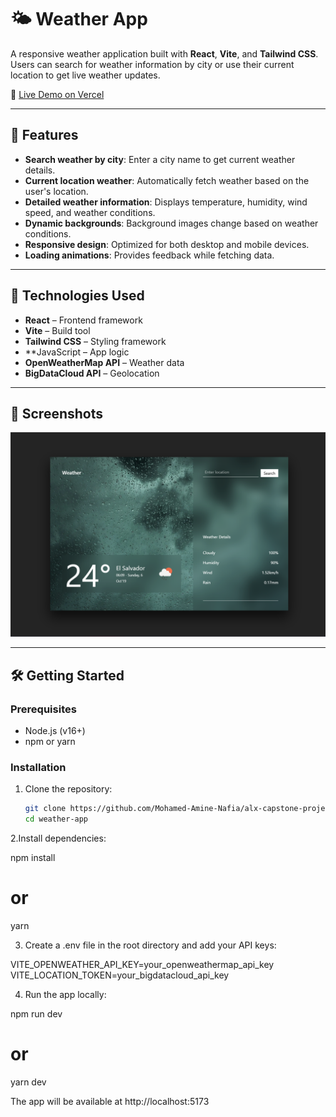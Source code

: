 # 🌤️ Weather App

A responsive weather application built with **React**, **Vite**, and **Tailwind CSS**. Users can search for weather information by city or use their current location to get live weather updates.

🔗 [Live Demo on Vercel](https://alx-capstone-project-weather-app.vercel.app/)

---

## 🚀 Features

- **Search weather by city**: Enter a city name to get current weather details.
- **Current location weather**: Automatically fetch weather based on the user's location.
- **Detailed weather information**: Displays temperature, humidity, wind speed, and weather conditions.
- **Dynamic backgrounds**: Background images change based on weather conditions.
- **Responsive design**: Optimized for both desktop and mobile devices.
- **Loading animations**: Provides feedback while fetching data.

---

## 🧪 Technologies Used

- **React** – Frontend framework
- **Vite** – Build tool
- **Tailwind CSS** – Styling framework
- **JavaScript – App logic
- **OpenWeatherMap API** – Weather data
- **BigDataCloud API** – Geolocation

---

## 📸 Screenshots

![Weather App Screenshot](./weather-app/src/assets/Screenshot.png)  


---

## 🛠️ Getting Started

### Prerequisites

- Node.js (v16+)
- npm or yarn

### Installation

1. Clone the repository:
   ```bash
   git clone https://github.com/Mohamed-Amine-Nafia/alx-capstone-project-weather-app.git
   cd weather-app

2.Install dependencies:

npm install
# or
yarn

3. Create a .env file in the root directory and add your API keys:

VITE_OPENWEATHER_API_KEY=your_openweathermap_api_key
VITE_LOCATION_TOKEN=your_bigdatacloud_api_key

4. Run the app locally:

npm run dev
# or
yarn dev

The app will be available at http://localhost:5173
   

